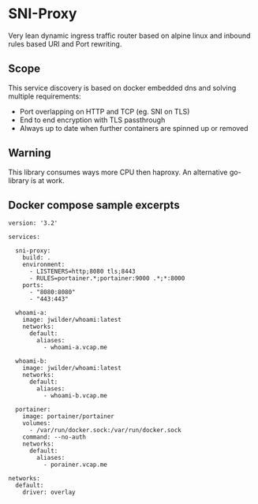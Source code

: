 # SNI-Proxy
Very lean dynamic ingress traffic router based on alpine linux and inbound rules based URI and Port rewriting.

## Scope
This service discovery is based on docker embedded dns and solving multiple requirements:
- Port overlapping on HTTP and TCP (eg. SNI on TLS)
- End to end encryption with TLS passthrough
- Always up to date when further containers are spinned up or removed

## Warning
This library consumes ways more CPU then haproxy. An alternative go-library is at work.

## Docker compose sample excerpts
```
version: '3.2'

services:

  sni-proxy:
    build: .
    environment:
      - LISTENERS=http;8080 tls;8443
      - RULES=portainer.*;portainer:9000 .*;*:8000
    ports:
      - "8080:8080"
      - "443:443"

  whoami-a:
    image: jwilder/whoami:latest
    networks:
      default:
        aliases:
          - whoami-a.vcap.me  

  whoami-b:
    image: jwilder/whoami:latest
    networks:
      default:
        aliases:
          - whoami-b.vcap.me  

  portainer:
    image: portainer/portainer
    volumes:
      - /var/run/docker.sock:/var/run/docker.sock
    command: --no-auth
    networks:
      default:
        aliases:
          - porainer.vcap.me

networks:
  default:
    driver: overlay
```


